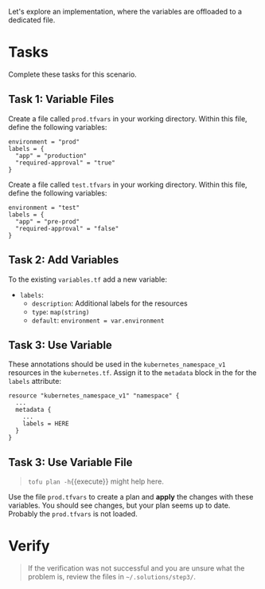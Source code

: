 Let's explore an implementation, where the variables are offloaded to a dedicated file.

# Tasks

Complete these tasks for this scenario. 

## Task 1: Variable Files

Create a file called `prod.tfvars` in your working directory. Within this file, define the following variables:

```hcl
environment = "prod"
labels = {
  "app" = "production"
  "required-approval" = "true"
}
```

Create a file called `test.tfvars` in your working directory. Within this file, define the following variables:

```hcl
environment = "test"
labels = {
  "app" = "pre-prod"
  "required-approval" = "false"
}
```

## Task 2: Add Variables

To the existing `variables.tf` add a new variable:

  * `labels`:
    * `description`: Additional labels for the resources 
    * `type`: `map(string)`
    * `default`: `environment = var.environment`

## Task 3: Use Variable

These annotations should be used in the `kubernetes_namespace_v1` resources in the `kubernetes.tf`. Assign it to the `metadata` block in the for the `labels` attribute:

```shell
resource "kubernetes_namespace_v1" "namespace" {
  ...
  metadata {
    ...
    labels = HERE
  }
}
```

## Task 3: Use Variable File

> `tofu plan -h`{{execute}} might help here.

Use the file `prod.tfvars` to create a plan and **apply** the changes with these variables. You should see changes, but your plan seems up to date. Probably the `prod.tfvars` is not loaded. 

# Verify

> If the verification was not successful and you are unsure what the problem is, review the files in `~/.solutions/step3/`.


